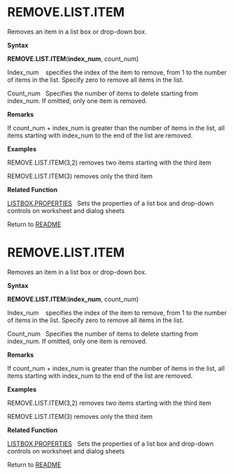 # REMOVE.LIST.ITEM

Removes an item in a list box or drop-down box.

**Syntax**

**REMOVE.LIST.ITEM**(**index\_num**, count\_num)

Index\_num&nbsp;&nbsp;&nbsp;&nbsp;specifies the index of the item to
remove, from 1 to the number of items in the list. Specify zero to
remove all items in the list.

Count\_num&nbsp;&nbsp; Specifies the number of items to delete starting
from index\_num. If omitted, only one item is removed.

**Remarks**

If count\_num + index\_num is greater than the number of items in the
list, all items starting with index\_num to the end of the list are
removed.

**Examples**

REMOVE.LIST.ITEM(3,2) removes two items starting with the third item

REMOVE.LIST.ITEM(3) removes only the third item

**Related Function**

[LISTBOX.PROPERTIES](LISTBOX.PROPERTIES.md)&nbsp;&nbsp;&nbsp;Sets the properties of a list box
and drop-down controls on worksheet and dialog sheets



Return to [README](README.md#R)

# REMOVE.LIST.ITEM

Removes an item in a list box or drop-down box.

**Syntax**

**REMOVE.LIST.ITEM**(**index\_num**, count\_num)

Index\_num&nbsp;&nbsp;&nbsp;&nbsp;specifies the index of the item to
remove, from 1 to the number of items in the list. Specify zero to
remove all items in the list.

Count\_num&nbsp;&nbsp; Specifies the number of items to delete starting
from index\_num. If omitted, only one item is removed.

**Remarks**

If count\_num + index\_num is greater than the number of items in the
list, all items starting with index\_num to the end of the list are
removed.

**Examples**

REMOVE.LIST.ITEM(3,2) removes two items starting with the third item

REMOVE.LIST.ITEM(3) removes only the third item

**Related Function**

[LISTBOX.PROPERTIES](LISTBOX.PROPERTIES.md)&nbsp;&nbsp;&nbsp;Sets the properties of a list box
and drop-down controls on worksheet and dialog sheets



Return to [README](README.md#R)

